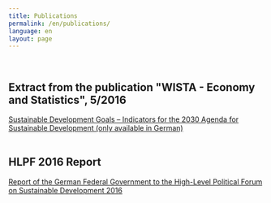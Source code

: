 ```yaml
---
title: Publications
permalink: /en/publications/
language: en
layout: page
---
```

<br>

## Extract from the publication "WISTA - Economy and Statistics", 5/2016

[Sustainable Development Goals – Indicators for the 2030 Agenda for Sustainable Development (only available in German)](https://sdg-indikatoren.de//public/wista_SDG.pdf)
<br><br>
## HLPF 2016 Report

[Report of the German Federal Government to the High-Level Political Forum on Sustainable Development 2016](https://sdg-indikatoren.de//public/HLPF_Bericht.pdf)
